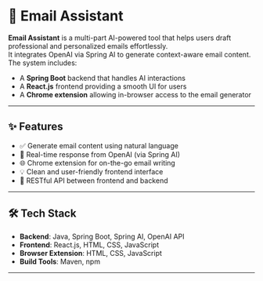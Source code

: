 # 🧠 Email Assistant

**Email Assistant** is a multi-part AI-powered tool that helps users draft professional and personalized emails effortlessly.  
It integrates OpenAI via Spring AI to generate context-aware email content. The system includes:

- A **Spring Boot** backend that handles AI interactions
- A **React.js** frontend providing a smooth UI for users
- A **Chrome extension** allowing in-browser access to the email generator

---

## ✨ Features

- ✅ Generate email content using natural language
- 🔄 Real-time response from OpenAI (via Spring AI)
- 🌐 Chrome extension for on-the-go email writing
- 💡 Clean and user-friendly frontend interface
- 📡 RESTful API between frontend and backend

---

## 🛠 Tech Stack

- **Backend**: Java, Spring Boot, Spring AI, OpenAI API
- **Frontend**: React.js, HTML, CSS, JavaScript
- **Browser Extension**: HTML, CSS, JavaScript
- **Build Tools**: Maven, npm

---

